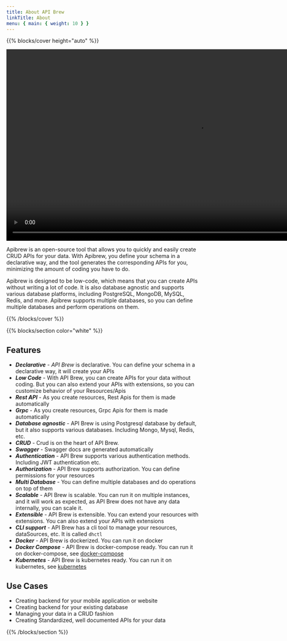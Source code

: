 ```yaml
---
title: About API Brew
linkTitle: About
menu: { main: { weight: 10 } }
---
```


{{% blocks/cover height="auto" %}}

[//]: # (<img style="width:150px;display: block; margin:0 auto; margin-top:-100px" src="/logo/logo.svg"/>)

<video autoplay="autoplay" muted playsinline id="myVideo" controls loop style="width:1000px; ">
  <source src="http://static.tisserv.net/apibrew_demo_recording_1_compress.mov" type="video/mp4">
</video>


Apibrew is an open-source tool that allows you to quickly and easily create CRUD APIs for your data. With Apibrew, you
define your schema in a declarative way, and the tool generates the corresponding APIs for you, minimizing the amount of
coding you have to do.

Apibrew is designed to be low-code, which means that you can create APIs without writing a lot of code. It is also
database agnostic and supports various database platforms, including PostgreSQL, MongoDB, MySQL, Redis, and more.
Apibrew supports multiple databases, so you can define multiple databases and perform operations on them.

{{% /blocks/cover %}}

{{% blocks/section color="white" %}}

## Features

* ***Declarative*** - *API Brew* is declarative. You can define your schema in a declarative way, it will create your APIs
* ***Low Code*** - With API Brew, you can create APIs for your data without coding. But you can also extend your APIs with
  extensions, so you can customize behavior of your Resources/Apis
* ***Rest API*** - As you create resources, Rest Apis for them is made automatically
* ***Grpc*** - As you create resources, Grpc Apis for them is made automatically
* ***Database agnostic*** - API Brew is using Postgresql database by default, but it also supports various databases. Including Mongo, Mysql, Redis, etc.
* ***CRUD*** - Crud is on the heart of API Brew.
* ***Swagger*** - Swagger docs are generated automatically
* ***Authentication*** - API Brew supports various authentication methods. Including JWT authentication etc.
* ***Authorization*** - API Brew supports authorization. You can define permissions for your resources
* ***Multi Database*** - You can define multiple databases and do operations on top of them
* ***Scalable*** - API Brew is scalable. You can run it on multiple instances, and it will work as expected, as API Brew does not have any data internally, you can scale it.
* ***Extensible*** - API Brew is extensible. You can extend your resources with extensions. You can also extend your APIs with extensions
* ***CLI support*** - API Brew has a cli tool to manage your resources, dataSources, etc. It is called `dhctl`
* ***Docker*** - API Brew is dockerized. You can run it on docker
* ***Docker Compose*** - API Brew is docker-compose ready. You can run it on docker-compose, see [docker-compose](deploy/docker-compose)
* ***Kubernetes*** - API Brew is kubernetes ready. You can run it on kubernetes, see [kubernetes](deploy/kubernetes)

## Use Cases

* Creating backend for your mobile application or website
* Creating backend for your existing database
* Managing your data in a CRUD fashion
* Creating Standardized, well documented APIs for your data


{{% /blocks/section %}}
